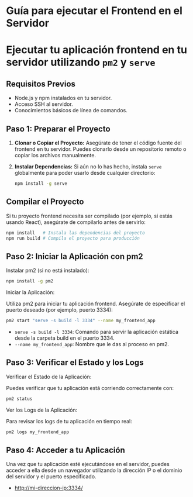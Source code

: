 # Guía para ejecutar el Frontend en el Servidor

# Ejecutar tu aplicación frontend en tu servidor utilizando `pm2` y `serve`

## Requisitos Previos

- Node.js y npm instalados en tu servidor.
- Acceso SSH al servidor.
- Conocimientos básicos de línea de comandos.

## Paso 1: Preparar el Proyecto

1. **Clonar o Copiar el Proyecto:**
   Asegúrate de tener el código fuente del frontend en tu servidor. Puedes clonarlo desde un repositorio remoto o copiar los archivos manualmente.

2. **Instalar Dependencias:**
   Si aún no lo has hecho, instala `serve` globalmente para poder usarlo desde cualquier directorio:
   ```bash
   npm install -g serve
   ```

## Compilar el Proyecto

Si tu proyecto frontend necesita ser compilado (por ejemplo, si estás usando React), asegúrate de compilarlo antes de servirlo:

```bash
npm install   # Instala las dependencias del proyecto
npm run build # Compila el proyecto para producción
```

## Paso 2: Iniciar la Aplicación con pm2

Instalar pm2 (si no está instalado):

```bash
npm install -g pm2
```

Iniciar la Aplicación:

Utiliza pm2 para iniciar tu aplicación frontend. Asegúrate de especificar el puerto deseado (por ejemplo, puerto 3334):

```bash
pm2 start "serve -s build -l 3334" --name my_frontend_app
```

- `serve -s build -l 3334`: Comando para servir la aplicación estática desde la carpeta build en el puerto 3334.
- `--name my_frontend_app`: Nombre que le das al proceso en pm2.

## Paso 3: Verificar el Estado y los Logs

Verificar el Estado de la Aplicación:

Puedes verificar que tu aplicación está corriendo correctamente con:

```bash
pm2 status
```

Ver los Logs de la Aplicación:

Para revisar los logs de tu aplicación en tiempo real:

```bash
pm2 logs my_frontend_app
```

## Paso 4: Acceder a tu Aplicación

Una vez que tu aplicación esté ejecutándose en el servidor, puedes acceder a ella desde un navegador utilizando la dirección IP o el dominio del servidor y el puerto especificado.

- [http://mi-direccion-ip:3334/](http://mi-direccion-ip:3334/)

